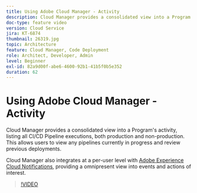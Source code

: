 ```yaml
---
title: Using Adobe Cloud Manager - Activity
description: Cloud Manager provides a consolidated view into a Program's activity, listing all CI/CD Pipeline executions, both production and non-production. This allows users to view any pipelines currently in progress and review previous deployments.
doc-type: feature video
version: Cloud Service
jira: KT-6874
thumbnail: 26319.jpg
topic: Architecture
feature: Cloud Manager, Code Deployment
role: Architect, Developer, Admin
level: Beginner
exl-id: 82a9d00f-abe6-4600-92b1-41b5f0b5e352
duration: 62
---
```

# Using Adobe Cloud Manager - Activity

Cloud Manager provides a consolidated view into a Program's activity, listing all CI/CD Pipeline executions, both production and non-production. This allows users to view any pipelines currently in progress and review previous deployments.

Cloud Manager also integrates at a per-user level with [Adobe Experience Cloud Notifications](https://experienceleague.adobe.com/docs/experience-manager-cloud-manager/using/how-to-use/notifications.html), providing a omnipresent view into events and actions of interest.

>[!VIDEO](https://video.tv.adobe.com/v/26319?quality=12&learn=on)
